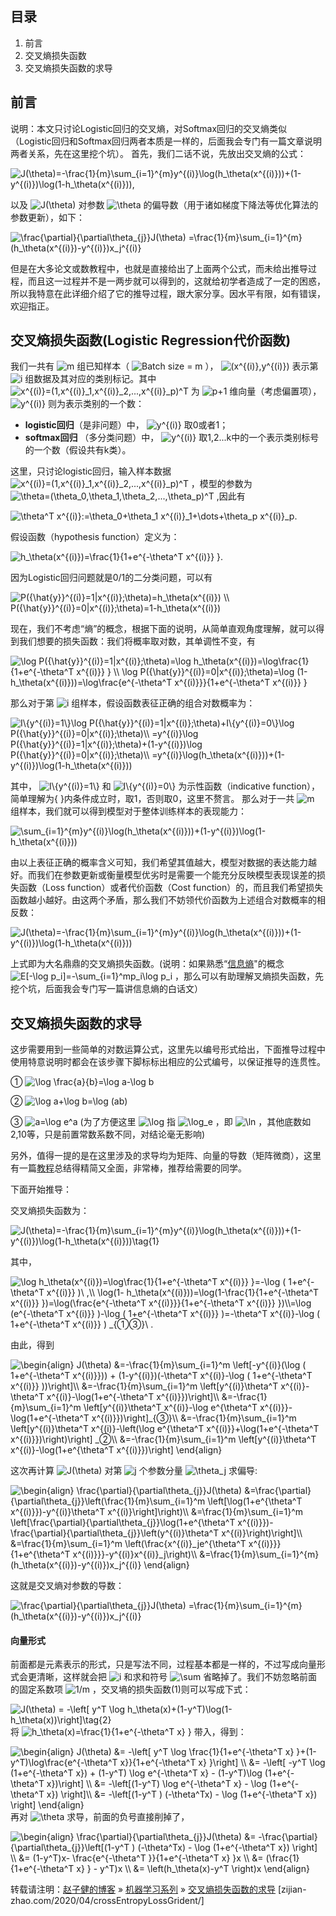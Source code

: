 ## 目录


  1. 前言
  2. 交叉熵损失函数
  3. 交叉熵损失函数的求导

## 前言
说明：本文只讨论Logistic回归的交叉熵，对Softmax回归的交叉熵类似（Logistic回归和Softmax回归两者本质是一样的，后面我会专门有一篇文章说明两者关系，先在这里挖个坑）。
首先，我们二话不说，先放出交叉熵的公式：

<img src="https://www.zhihu.com/equation?tex=J(\theta)=-\frac{1}{m}\sum_{i=1}^{m}y^{(i)}\log(h_\theta(x^{(i)}))+(1-y^{(i)})\log(1-h_\theta(x^{(i)})),
" alt="J(\theta)=-\frac{1}{m}\sum_{i=1}^{m}y^{(i)}\log(h_\theta(x^{(i)}))+(1-y^{(i)})\log(1-h_\theta(x^{(i)})),
" class="ee_img tr_noresize" eeimg="1">

以及 <img src="https://www.zhihu.com/equation?tex=J(\theta)" alt="J(\theta)" class="ee_img tr_noresize" eeimg="1"> 对参数 <img src="https://www.zhihu.com/equation?tex=\theta" alt="\theta" class="ee_img tr_noresize" eeimg="1"> 的偏导数（用于诸如梯度下降法等优化算法的参数更新），如下：


<img src="https://www.zhihu.com/equation?tex=\frac{\partial}{\partial\theta_{j}}J(\theta) =\frac{1}{m}\sum_{i=1}^{m}(h_\theta(x^{(i)})-y^{(i)})x_j^{(i)}
" alt="\frac{\partial}{\partial\theta_{j}}J(\theta) =\frac{1}{m}\sum_{i=1}^{m}(h_\theta(x^{(i)})-y^{(i)})x_j^{(i)}
" class="ee_img tr_noresize" eeimg="1">

但是在大多论文或数教程中，也就是直接给出了上面两个公式，而未给出推导过程，而且这一过程并不是一两步就可以得到的，这就给初学者造成了一定的困惑，所以我特意在此详细介绍了它的推导过程，跟大家分享。因水平有限，如有错误，欢迎指正。

## 交叉熵损失函数(Logistic Regression代价函数)
我们一共有 <img src="https://www.zhihu.com/equation?tex=m" alt="m" class="ee_img tr_noresize" eeimg="1"> 组已知样本（ <img src="https://www.zhihu.com/equation?tex=Batch size = m" alt="Batch size = m" class="ee_img tr_noresize" eeimg="1"> ）， <img src="https://www.zhihu.com/equation?tex=(x^{(i)},y^{(i)})" alt="(x^{(i)},y^{(i)})" class="ee_img tr_noresize" eeimg="1"> 表示第  <img src="https://www.zhihu.com/equation?tex=i" alt="i" class="ee_img tr_noresize" eeimg="1">  组数据及其对应的类别标记。其中 <img src="https://www.zhihu.com/equation?tex=x^{(i)}=(1,x^{(i)}_1,x^{(i)}_2,...,x^{(i)}_p)^T" alt="x^{(i)}=(1,x^{(i)}_1,x^{(i)}_2,...,x^{(i)}_p)^T" class="ee_img tr_noresize" eeimg="1"> 为 <img src="https://www.zhihu.com/equation?tex=p+1" alt="p+1" class="ee_img tr_noresize" eeimg="1"> 维向量（考虑偏置项）， <img src="https://www.zhihu.com/equation?tex=y^{(i)}" alt="y^{(i)}" class="ee_img tr_noresize" eeimg="1"> 则为表示类别的一个数：

- **logistic回归**（是非问题）中， <img src="https://www.zhihu.com/equation?tex=y^{(i)}" alt="y^{(i)}" class="ee_img tr_noresize" eeimg="1"> 取0或者1；
- **softmax回归** （多分类问题）中， <img src="https://www.zhihu.com/equation?tex=y^{(i)}" alt="y^{(i)}" class="ee_img tr_noresize" eeimg="1"> 取1,2...k中的一个表示类别标号的一个数（假设共有k类）。

这里，只讨论logistic回归，输入样本数据 <img src="https://www.zhihu.com/equation?tex=x^{(i)}=(1,x^{(i)}_1,x^{(i)}_2,...,x^{(i)}_p)^T" alt="x^{(i)}=(1,x^{(i)}_1,x^{(i)}_2,...,x^{(i)}_p)^T" class="ee_img tr_noresize" eeimg="1"> ，模型的参数为 <img src="https://www.zhihu.com/equation?tex=\theta=(\theta_0,\theta_1,\theta_2,...,\theta_p)^T" alt="\theta=(\theta_0,\theta_1,\theta_2,...,\theta_p)^T" class="ee_img tr_noresize" eeimg="1"> ,因此有


<img src="https://www.zhihu.com/equation?tex=\theta^T x^{(i)}:=\theta_0+\theta_1 x^{(i)}_1+\dots+\theta_p x^{(i)}_p.
" alt="\theta^T x^{(i)}:=\theta_0+\theta_1 x^{(i)}_1+\dots+\theta_p x^{(i)}_p.
" class="ee_img tr_noresize" eeimg="1">

假设函数（hypothesis function）定义为：


<img src="https://www.zhihu.com/equation?tex=h_\theta(x^{(i)})=\frac{1}{1+e^{-\theta^T x^{(i)}} }.
" alt="h_\theta(x^{(i)})=\frac{1}{1+e^{-\theta^T x^{(i)}} }.
" class="ee_img tr_noresize" eeimg="1">

因为Logistic回归问题就是0/1的二分类问题，可以有


<img src="https://www.zhihu.com/equation?tex=P({\hat{y}}^{(i)}=1|x^{(i)};\theta)=h_\theta(x^{(i)}) \\
P({\hat{y}}^{(i)}=0|x^{(i)};\theta)=1-h_\theta(x^{(i)})
" alt="P({\hat{y}}^{(i)}=1|x^{(i)};\theta)=h_\theta(x^{(i)}) \\
P({\hat{y}}^{(i)}=0|x^{(i)};\theta)=1-h_\theta(x^{(i)})
" class="ee_img tr_noresize" eeimg="1">

现在，我们不考虑“熵”的概念，根据下面的说明，从简单直观角度理解，就可以得到我们想要的损失函数：我们将概率取对数，其单调性不变，有


<img src="https://www.zhihu.com/equation?tex=\log P({\hat{y}}^{(i)}=1|x^{(i)};\theta)=\log h_\theta(x^{(i)})=\log\frac{1}{1+e^{-\theta^T x^{(i)}} } \\
\log P({\hat{y}}^{(i)}=0|x^{(i)};\theta)=\log (1-h_\theta(x^{(i)}))=\log\frac{e^{-\theta^T x^{(i)}}}{1+e^{-\theta^T x^{(i)}} }
" alt="\log P({\hat{y}}^{(i)}=1|x^{(i)};\theta)=\log h_\theta(x^{(i)})=\log\frac{1}{1+e^{-\theta^T x^{(i)}} } \\
\log P({\hat{y}}^{(i)}=0|x^{(i)};\theta)=\log (1-h_\theta(x^{(i)}))=\log\frac{e^{-\theta^T x^{(i)}}}{1+e^{-\theta^T x^{(i)}} }
" class="ee_img tr_noresize" eeimg="1">

那么对于第 <img src="https://www.zhihu.com/equation?tex=i" alt="i" class="ee_img tr_noresize" eeimg="1"> 组样本，假设函数表征正确的组合对数概率为：


<img src="https://www.zhihu.com/equation?tex=I\{y^{(i)}=1\}\log P({\hat{y}}^{(i)}=1|x^{(i)};\theta)+I\{y^{(i)}=0\}\log P({\hat{y}}^{(i)}=0|x^{(i)};\theta)\\
=y^{(i)}\log P({\hat{y}}^{(i)}=1|x^{(i)};\theta)+(1-y^{(i)})\log P({\hat{y}}^{(i)}=0|x^{(i)};\theta)\\
=y^{(i)}\log(h_\theta(x^{(i)}))+(1-y^{(i)})\log(1-h_\theta(x^{(i)}))
" alt="I\{y^{(i)}=1\}\log P({\hat{y}}^{(i)}=1|x^{(i)};\theta)+I\{y^{(i)}=0\}\log P({\hat{y}}^{(i)}=0|x^{(i)};\theta)\\
=y^{(i)}\log P({\hat{y}}^{(i)}=1|x^{(i)};\theta)+(1-y^{(i)})\log P({\hat{y}}^{(i)}=0|x^{(i)};\theta)\\
=y^{(i)}\log(h_\theta(x^{(i)}))+(1-y^{(i)})\log(1-h_\theta(x^{(i)}))
" class="ee_img tr_noresize" eeimg="1">

其中， <img src="https://www.zhihu.com/equation?tex=I\{y^{(i)}=1\}" alt="I\{y^{(i)}=1\}" class="ee_img tr_noresize" eeimg="1"> 和 <img src="https://www.zhihu.com/equation?tex=I\{y^{(i)}=0\}" alt="I\{y^{(i)}=0\}" class="ee_img tr_noresize" eeimg="1"> 为示性函数（indicative function），简单理解为{ }内条件成立时，取1，否则取0，这里不赘言。
那么对于一共 <img src="https://www.zhihu.com/equation?tex=m" alt="m" class="ee_img tr_noresize" eeimg="1"> 组样本，我们就可以得到模型对于整体训练样本的表现能力：


<img src="https://www.zhihu.com/equation?tex=\sum_{i=1}^{m}y^{(i)}\log(h_\theta(x^{(i)}))+(1-y^{(i)})\log(1-h_\theta(x^{(i)}))
" alt="\sum_{i=1}^{m}y^{(i)}\log(h_\theta(x^{(i)}))+(1-y^{(i)})\log(1-h_\theta(x^{(i)}))
" class="ee_img tr_noresize" eeimg="1">

由以上表征正确的概率含义可知，我们希望其值越大，模型对数据的表达能力越好。而我们在参数更新或衡量模型优劣时是需要一个能充分反映模型表现误差的损失函数（Loss function）或者代价函数（Cost function）的，而且我们希望损失函数越小越好。由这两个矛盾，那么我们不妨领代价函数为上述组合对数概率的相反数：


<img src="https://www.zhihu.com/equation?tex=J(\theta)=-\frac{1}{m}\sum_{i=1}^{m}y^{(i)}\log(h_\theta(x^{(i)}))+(1-y^{(i)})\log(1-h_\theta(x^{(i)}))
" alt="J(\theta)=-\frac{1}{m}\sum_{i=1}^{m}y^{(i)}\log(h_\theta(x^{(i)}))+(1-y^{(i)})\log(1-h_\theta(x^{(i)}))
" class="ee_img tr_noresize" eeimg="1">

上式即为大名鼎鼎的交叉熵损失函数。(说明：如果熟悉“[信息熵](http://baike.baidu.com/link?url=1EWQyRQiLUpu50as-PrfzIv-7e_ZP9jk4stpTbK_AKAfz05mKQaH9EQWz_trCW8pJcLXqTklUXLBvHKj2Q0J1K)"的概念 <img src="https://www.zhihu.com/equation?tex=E[-\log p_i]=-\sum_{i=1}^mp_i\log p_i" alt="E[-\log p_i]=-\sum_{i=1}^mp_i\log p_i" class="ee_img tr_noresize" eeimg="1"> ，那么可以有助理解叉熵损失函数，先挖个坑，后面我会专门写一篇讲信息熵的白话文）

## 交叉熵损失函数的求导
这步需要用到一些简单的对数运算公式，这里先以编号形式给出，下面推导过程中使用特意说明时都会在该步骤下脚标标出相应的公式编号，以保证推导的连贯性。

①  <img src="https://www.zhihu.com/equation?tex=\log \frac{a}{b}=\log a-\log b" alt="\log \frac{a}{b}=\log a-\log b" class="ee_img tr_noresize" eeimg="1"> 

②  <img src="https://www.zhihu.com/equation?tex=\log a+\log b=\log (ab)" alt="\log a+\log b=\log (ab)" class="ee_img tr_noresize" eeimg="1"> 

③  <img src="https://www.zhihu.com/equation?tex=a=\log e^a" alt="a=\log e^a" class="ee_img tr_noresize" eeimg="1">    (为了方便这里 <img src="https://www.zhihu.com/equation?tex=\log" alt="\log" class="ee_img tr_noresize" eeimg="1"> 指 <img src="https://www.zhihu.com/equation?tex=\log_e" alt="\log_e" class="ee_img tr_noresize" eeimg="1"> ，即 <img src="https://www.zhihu.com/equation?tex=\ln" alt="\ln" class="ee_img tr_noresize" eeimg="1"> ，其他底数如2,10等，只是前置常数系数不同，对结论毫无影响)

另外，值得一提的是在这里涉及的求导均为矩阵、向量的导数（矩阵微商），这里有一篇[教程](http://download.csdn.net/detail/jasonzzj/9585291)总结得精简又全面，非常棒，推荐给需要的同学。

下面开始推导：

交叉熵损失函数为：


<img src="https://www.zhihu.com/equation?tex=J(\theta)=-\frac{1}{m}\sum_{i=1}^{m}y^{(i)}\log(h_\theta(x^{(i)}))+(1-y^{(i)})\log(1-h_\theta(x^{(i)}))\tag{1}
" alt="J(\theta)=-\frac{1}{m}\sum_{i=1}^{m}y^{(i)}\log(h_\theta(x^{(i)}))+(1-y^{(i)})\log(1-h_\theta(x^{(i)}))\tag{1}
" class="ee_img tr_noresize" eeimg="1">

其中，


<img src="https://www.zhihu.com/equation?tex=\log h_\theta(x^{(i)})=\log\frac{1}{1+e^{-\theta^T x^{(i)}} }=-\log ( 1+e^{-\theta^T x^{(i)}} )\ ,\\ \log(1- h_\theta(x^{(i)}))=\log(1-\frac{1}{1+e^{-\theta^T x^{(i)}} })=\log(\frac{e^{-\theta^T x^{(i)}}}{1+e^{-\theta^T x^{(i)}} })\\=\log (e^{-\theta^T x^{(i)}} )-\log ( 1+e^{-\theta^T x^{(i)}} )=-\theta^T x^{(i)}-\log ( 1+e^{-\theta^T x^{(i)}} ) _{①③}\ .
" alt="\log h_\theta(x^{(i)})=\log\frac{1}{1+e^{-\theta^T x^{(i)}} }=-\log ( 1+e^{-\theta^T x^{(i)}} )\ ,\\ \log(1- h_\theta(x^{(i)}))=\log(1-\frac{1}{1+e^{-\theta^T x^{(i)}} })=\log(\frac{e^{-\theta^T x^{(i)}}}{1+e^{-\theta^T x^{(i)}} })\\=\log (e^{-\theta^T x^{(i)}} )-\log ( 1+e^{-\theta^T x^{(i)}} )=-\theta^T x^{(i)}-\log ( 1+e^{-\theta^T x^{(i)}} ) _{①③}\ .
" class="ee_img tr_noresize" eeimg="1">

由此，得到


<img src="https://www.zhihu.com/equation?tex=\begin{align}
J(\theta) &=-\frac{1}{m}\sum_{i=1}^m \left[-y^{(i)}(\log ( 1+e^{-\theta^T x^{(i)}})) + (1-y^{(i)})(-\theta^T x^{(i)}-\log ( 1+e^{-\theta^T x^{(i)}} ))\right]\\
&=-\frac{1}{m}\sum_{i=1}^m \left[y^{(i)}\theta^T x^{(i)}-\theta^T x^{(i)}-\log(1+e^{-\theta^T x^{(i)}})\right]\\
&=-\frac{1}{m}\sum_{i=1}^m \left[y^{(i)}\theta^T x^{(i)}-\log e^{\theta^T x^{(i)}}-\log(1+e^{-\theta^T x^{(i)}})\right]_{③}\\
&=-\frac{1}{m}\sum_{i=1}^m \left[y^{(i)}\theta^T x^{(i)}-\left(\log e^{\theta^T x^{(i)}}+\log(1+e^{-\theta^T x^{(i)}})\right)\right] _②\\
&=-\frac{1}{m}\sum_{i=1}^m \left[y^{(i)}\theta^T x^{(i)}-\log(1+e^{\theta^T x^{(i)}})\right]
\end{align}
" alt="\begin{align}
J(\theta) &=-\frac{1}{m}\sum_{i=1}^m \left[-y^{(i)}(\log ( 1+e^{-\theta^T x^{(i)}})) + (1-y^{(i)})(-\theta^T x^{(i)}-\log ( 1+e^{-\theta^T x^{(i)}} ))\right]\\
&=-\frac{1}{m}\sum_{i=1}^m \left[y^{(i)}\theta^T x^{(i)}-\theta^T x^{(i)}-\log(1+e^{-\theta^T x^{(i)}})\right]\\
&=-\frac{1}{m}\sum_{i=1}^m \left[y^{(i)}\theta^T x^{(i)}-\log e^{\theta^T x^{(i)}}-\log(1+e^{-\theta^T x^{(i)}})\right]_{③}\\
&=-\frac{1}{m}\sum_{i=1}^m \left[y^{(i)}\theta^T x^{(i)}-\left(\log e^{\theta^T x^{(i)}}+\log(1+e^{-\theta^T x^{(i)}})\right)\right] _②\\
&=-\frac{1}{m}\sum_{i=1}^m \left[y^{(i)}\theta^T x^{(i)}-\log(1+e^{\theta^T x^{(i)}})\right]
\end{align}
" class="ee_img tr_noresize" eeimg="1">

这次再计算 <img src="https://www.zhihu.com/equation?tex=J(\theta)" alt="J(\theta)" class="ee_img tr_noresize" eeimg="1"> 对第 <img src="https://www.zhihu.com/equation?tex=j" alt="j" class="ee_img tr_noresize" eeimg="1"> 个参数分量 <img src="https://www.zhihu.com/equation?tex=\theta_j" alt="\theta_j" class="ee_img tr_noresize" eeimg="1"> 求偏导:


<img src="https://www.zhihu.com/equation?tex=\begin{align}
\frac{\partial}{\partial\theta_{j}}J(\theta) &=\frac{\partial}{\partial\theta_{j}}\left(\frac{1}{m}\sum_{i=1}^m \left[\log(1+e^{\theta^T x^{(i)}})-y^{(i)}\theta^T x^{(i)}\right]\right)\\
&=\frac{1}{m}\sum_{i=1}^m \left[\frac{\partial}{\partial\theta_{j}}\log(1+e^{\theta^T x^{(i)}})-\frac{\partial}{\partial\theta_{j}}\left(y^{(i)}\theta^T x^{(i)}\right)\right]\\
&=\frac{1}{m}\sum_{i=1}^m \left(\frac{x^{(i)}_je^{\theta^T x^{(i)}}}{1+e^{\theta^T x^{(i)}}}-y^{(i)}x^{(i)}_j\right)\\
&=\frac{1}{m}\sum_{i=1}^{m}(h_\theta(x^{(i)})-y^{(i)})x_j^{(i)}
\end{align}
" alt="\begin{align}
\frac{\partial}{\partial\theta_{j}}J(\theta) &=\frac{\partial}{\partial\theta_{j}}\left(\frac{1}{m}\sum_{i=1}^m \left[\log(1+e^{\theta^T x^{(i)}})-y^{(i)}\theta^T x^{(i)}\right]\right)\\
&=\frac{1}{m}\sum_{i=1}^m \left[\frac{\partial}{\partial\theta_{j}}\log(1+e^{\theta^T x^{(i)}})-\frac{\partial}{\partial\theta_{j}}\left(y^{(i)}\theta^T x^{(i)}\right)\right]\\
&=\frac{1}{m}\sum_{i=1}^m \left(\frac{x^{(i)}_je^{\theta^T x^{(i)}}}{1+e^{\theta^T x^{(i)}}}-y^{(i)}x^{(i)}_j\right)\\
&=\frac{1}{m}\sum_{i=1}^{m}(h_\theta(x^{(i)})-y^{(i)})x_j^{(i)}
\end{align}
" class="ee_img tr_noresize" eeimg="1">

这就是交叉熵对参数的导数：


<img src="https://www.zhihu.com/equation?tex=\frac{\partial}{\partial\theta_{j}}J(\theta) =\frac{1}{m}\sum_{i=1}^{m}(h_\theta(x^{(i)})-y^{(i)})x_j^{(i)}
" alt="\frac{\partial}{\partial\theta_{j}}J(\theta) =\frac{1}{m}\sum_{i=1}^{m}(h_\theta(x^{(i)})-y^{(i)})x_j^{(i)}
" class="ee_img tr_noresize" eeimg="1">

#### 向量形式

前面都是元素表示的形式，只是写法不同，过程基本都是一样的，不过写成向量形式会更清晰，这样就会把 <img src="https://www.zhihu.com/equation?tex=i" alt="i" class="ee_img tr_noresize" eeimg="1">  和求和符号 <img src="https://www.zhihu.com/equation?tex=\sum" alt="\sum" class="ee_img tr_noresize" eeimg="1"> 省略掉了。我们不妨忽略前面的固定系数项 <img src="https://www.zhihu.com/equation?tex=1/m" alt="1/m" class="ee_img tr_noresize" eeimg="1"> ，交叉墒的损失函数(1)则可以写成下式：

<img src="https://www.zhihu.com/equation?tex=J(\theta) = -\left[ y^T \log h_\theta(x)+(1-y^T)\log(1-h_\theta(x))\right]\tag{2}
" alt="J(\theta) = -\left[ y^T \log h_\theta(x)+(1-y^T)\log(1-h_\theta(x))\right]\tag{2}
" class="ee_img tr_noresize" eeimg="1">
将 <img src="https://www.zhihu.com/equation?tex=h_\theta(x)=\frac{1}{1+e^{-\theta^T x} }" alt="h_\theta(x)=\frac{1}{1+e^{-\theta^T x} }" class="ee_img tr_noresize" eeimg="1"> 带入，得到：

<img src="https://www.zhihu.com/equation?tex=\begin{align}
J(\theta) &= -\left[ y^T \log \frac{1}{1+e^{-\theta^T x} }+(1-y^T)\log\frac{e^{-\theta^T x}}{1+e^{-\theta^T x} }\right] \\
&= -\left[ -y^T \log (1+e^{-\theta^T x}) + (1-y^T) \log e^{-\theta^T x} - (1-y^T)\log (1+e^{-\theta^T x})\right] \\
&= -\left[(1-y^T) \log e^{-\theta^T x} - \log (1+e^{-\theta^T x}) \right]\\
&= -\left[(1-y^T ) (-\theta^Tx) - \log (1+e^{-\theta^T x}) \right]
\end{align}
" alt="\begin{align}
J(\theta) &= -\left[ y^T \log \frac{1}{1+e^{-\theta^T x} }+(1-y^T)\log\frac{e^{-\theta^T x}}{1+e^{-\theta^T x} }\right] \\
&= -\left[ -y^T \log (1+e^{-\theta^T x}) + (1-y^T) \log e^{-\theta^T x} - (1-y^T)\log (1+e^{-\theta^T x})\right] \\
&= -\left[(1-y^T) \log e^{-\theta^T x} - \log (1+e^{-\theta^T x}) \right]\\
&= -\left[(1-y^T ) (-\theta^Tx) - \log (1+e^{-\theta^T x}) \right]
\end{align}
" class="ee_img tr_noresize" eeimg="1">
再对 <img src="https://www.zhihu.com/equation?tex=\theta" alt="\theta" class="ee_img tr_noresize" eeimg="1"> 求导，前面的负号直接削掉了，

<img src="https://www.zhihu.com/equation?tex=\begin{align}
\frac{\partial}{\partial\theta_{j}}J(\theta) &= -\frac{\partial}{\partial\theta_{j}}\left[(1-y^T ) (-\theta^Tx) - \log (1+e^{-\theta^T x}) \right] \\
&= (1-y^T)x- \frac{e^{-\theta^T }}{1+e^{-\theta^T x} }x \\
&= (\frac{1}{1+e^{-\theta^T x} } - y^T)x \\
&= \left(h_\theta(x)-y^T \right)x
\end{align}
" alt="\begin{align}
\frac{\partial}{\partial\theta_{j}}J(\theta) &= -\frac{\partial}{\partial\theta_{j}}\left[(1-y^T ) (-\theta^Tx) - \log (1+e^{-\theta^T x}) \right] \\
&= (1-y^T)x- \frac{e^{-\theta^T }}{1+e^{-\theta^T x} }x \\
&= (\frac{1}{1+e^{-\theta^T x} } - y^T)x \\
&= \left(h_\theta(x)-y^T \right)x
\end{align}
" class="ee_img tr_noresize" eeimg="1">


转载请注明：[赵子健的博客](zijian-zhao.com) » [机器学习系列](https://zijian-zhao.com/tags/#机器学习-ref) » [交叉熵损失函数的求导](zijian-zhao.com/2020/04/crossEntropyLossGrident/) [zijian-zhao.com/2020/04/crossEntropyLossGrident/]

